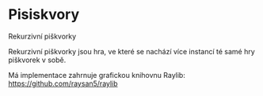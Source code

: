 # Pisiskvory
Rekurzivní piškvorky

Rekurzivní piškvorky jsou hra, ve které se nachází více instancí té samé hry piškvorek v sobě.

Má implementace zahrnuje grafickou knihovnu Raylib: https://github.com/raysan5/raylib
